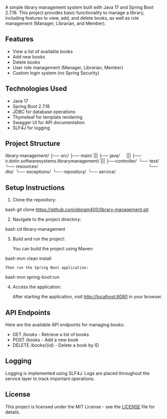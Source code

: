 A simple library management system built with Java 17 and Spring Boot 2.7.18. This project provides basic functionality to manage a library, including features to view, add, and delete books, as well as role management (Manager, Librarian, and Member).

## Features

- View a list of available books
- Add new books
- Delete books
- User role management (Manager, Librarian, Member)
- Custom login system (no Spring Security)

## Technologies Used

- Java 17
- Spring Boot 2.7.18
- JDBC for database operations
- Thymeleaf for template rendering
- Swagger UI for API documentation
- SLF4J for logging

## Project Structure

library-management/ ├── src/ ├── main/  |||  ├── java/```   ```||| ├── ir.dotin.softwaresystems.librarymanagement/ ||| ├──controller/```
                          ```└── test/``` ```└── resources/```                                                 ```└── dto/```
                                                                                                               ```└── exceptions/```
                                                                                                               ```└── repository/```
                                                                                                               ```└── service/
## Setup Instructions

1. Clone the repository:

   
bash
    git clone https://github.com/ebiram400/library-management.git
    

2. Navigate to the project directory:

   
bash
    cd library-management
    

3. Build and run the project:

    You can build the project using Maven:

   
bash
    mvn clean install
    

    Then run the Spring Boot application:

   
bash
    mvn spring-boot:run
    

4. Access the application:

    After starting the application, visit [http://localhost:8080](http://localhost:8080) in your browser.

## API Endpoints

Here are the available API endpoints for managing books:

- GET /books - Retrieve a list of books
- POST /books - Add a new book
- DELETE /books/{id} - Delete a book by ID

## Logging

Logging is implemented using SLF4J. Logs are placed throughout the service layer to track important operations.

## License

This project is licensed under the MIT License - see the [LICENSE](LICENSE) file for details.
